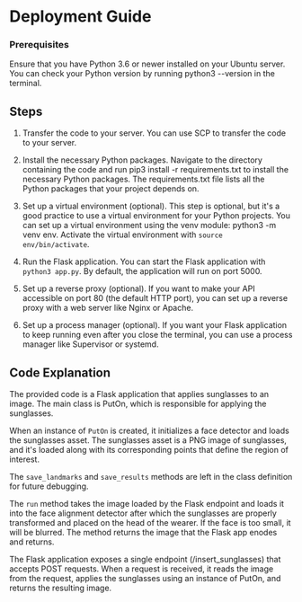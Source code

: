 # Deployment Guide
### Prerequisites
Ensure that you have Python 3.6 or newer installed on your Ubuntu server. You can check your Python version by running python3 --version in the terminal.

## Steps
1. Transfer the code to your server. You can use SCP to transfer the code to your server.

2. Install the necessary Python packages. Navigate to the directory containing the code and run pip3 install -r requirements.txt to install the necessary Python packages. The requirements.txt file lists all the Python packages that your project depends on.

3. Set up a virtual environment (optional). This step is optional, but it's a good practice to use a virtual environment for your Python projects. You can set up a virtual environment using the venv module: python3 -m venv env. Activate the virtual environment with `source env/bin/activate`.

4. Run the Flask application. You can start the Flask application with `python3 app.py`. By default, the application will run on port 5000.

5. Set up a reverse proxy (optional). If you want to make your API accessible on port 80 (the default HTTP port), you can set up a reverse proxy with a web server like Nginx or Apache.

6. Set up a process manager (optional). If you want your Flask application to keep running even after you close the terminal, you can use a process manager like Supervisor or systemd.

## Code Explanation
The provided code is a Flask application that applies sunglasses to an image. The main class is PutOn, which is responsible for applying the sunglasses.

When an instance of `PutOn` is created, it initializes a face detector and loads the sunglasses asset. The sunglasses asset is a PNG image of sunglasses, and it's loaded along with its corresponding points that define the region of interest.

The `save_landmarks` and `save_results` methods are left in the class definition for future debugging. 

The `run` method takes the image loaded by the Flask endpoint and loads it into the face alignment detector after which the sunglasses are properly transformed and placed on the head of the wearer. If the face is too small, it will be blurred. The method returns the image that the Flask app enodes and returns. 

The Flask application exposes a single endpoint (/insert_sunglasses) that accepts POST requests. When a request is received, it reads the image from the request, applies the sunglasses using an instance of PutOn, and returns the resulting image.